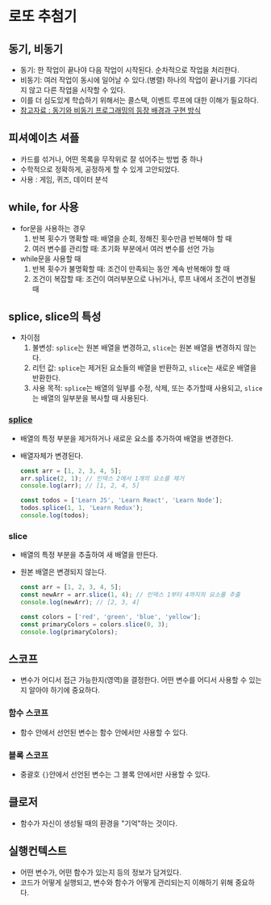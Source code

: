 # 로또 추첨기

## 동기, 비동기
- 동기: 한 작업이 끝나야 다음 작업이 시작된다. 순차적으로 작업을 처리한다.
- 비동기: 여러 작업이 동시에 일어날 수 있다.(병렬) 하나의 작업이 끝나기를 기다리지 않고 다른 작업을 시작할 수 있다.
- 이를 더 심도있게 학습하기 위해서는 콜스택, 이벤트 루프에 대한 이해가 필요하다.
- [참고자료 : 동기와 비동기 프로그래밍의 등장 배경과 구현 방식](https://www.youtube.com/watch?v=OITMfwqmUNY)
## 피셔예이츠 셔플
- 카드를 섞거나, 어떤 목록을 무작위로 잘 섞어주는 방법 중 하나
- 수학적으로 정확하게, 공정하게 할 수 있게 고안되었다.
- 사용 : 게임, 퀴즈, 데이터 분석
## while, for 사용
- for문을 사용하는 경우
  1. 반복 횟수가 명확할 때: 배열을 순회, 정해진 횟수만큼 반복해야 할 때
  2. 여러 변수를 관리할 때: 초기화 부분에서 여러 변수를 선언 가능
- while문을 사용할 때
  1. 반복 횟수가 불명확할 때: 조건이 만족되는 동안 계속 반복해야 할 때
  2. 조건이 복잡할 때: 조건이 여러부분으로 나뉘거나, 루프 내에서 조건이 변경될 때
## splice, slice의 특성
- 차이점
  1. 불변성: `splice`는 원본 배열을 변경하고, `slice`는 원본 배열을 변경하지 않는다.
  2. 리턴 값: `splice`는 제거된 요소들의 배열을 반환하고, `slice`는 새로운 배열을 반환한다.
  3. 사용 목적: `splice`는 배열의 일부를 수정, 삭제, 또는 추가할때 사용되고, `slice`는 배열의 일부분을 복사할 때 사용된다.
### [splice](https://developer.mozilla.org/ko/docs/Web/JavaScript/Reference/Global_Objects/Array/splice)
- 배열의 특정 부분을 제거하거나 새로운 요소를 추가하여 배열을 변경한다.
- 배열자체가 변경된다.
  ```javascript
  const arr = [1, 2, 3, 4, 5];
  arr.splice(2, 1); // 인덱스 2에서 1개의 요소를 제거
  console.log(arr); // [1, 2, 4, 5]
  ```

  ```javascript
  const todos = ['Learn JS', 'Learn React', 'Learn Node'];
  todos.splice(1, 1, 'Learn Redux');
  console.log(todos);
  ```
### slice
- 배열의 특정 부분을 추출하여 새 배열을 만든다.
- 원본 배열은 변경되지 않는다.
  ```javascript
  const arr = [1, 2, 3, 4, 5];
  const newArr = arr.slice(1, 4); // 인덱스 1부터 4까지의 요소를 추출
  console.log(newArr); // [2, 3, 4]
  ```

  ```javascript
  const colors = ['red', 'green', 'blue', 'yellow'];
  const primaryColors = colors.slice(0, 3);
  console.log(primaryColors);
  ```
## 스코프
- 변수가 어디서 접근 가능한지(영역)을 결정한다. 어떤 변수를 어디서 사용할 수 있는지 알아야 하기에 중요하다.
### 함수 스코프
- 함수 안에서 선언된 변수는 함수 안에서만 사용할 수 있다.
### 블록 스코프
- 중괄호 `{}`안에서 선언된 변수는 그 블록 안에서만 사용할 수 있다.
## 클로저
- 함수가 자신이 생성될 때의 환경을 "기억"하는 것이다.
## 실행컨텍스트
- 어떤 변수가, 어떤 함수가 있는지 등의 정보가 담겨있다.
- 코드가 어떻게 실행되고, 변수와 함수가 어떻게 관리되는지 이해하기 위해 중요하다.